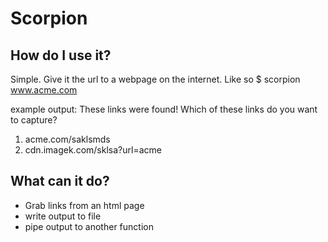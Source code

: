 # Scorpion


## How do I use it?
Simple. Give it the url to a webpage on the internet. Like so
$ scorpion www.acme.com

example output:
These links were found! Which of these links do you want to capture?
1) acme.com/saklsmds
2) cdn.imagek.com/sklsa?url=acme


## What can it do?
- Grab links from an html page
- write output to file
- pipe output to another function



